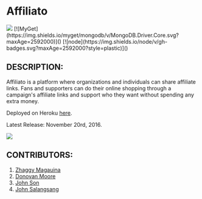 # Affiliato

 <img src="https://camo.githubusercontent.com/1c5c800fbdabc79cfaca8c90dd47022a5b5c7486/68747470733a2f2f696d672e736869656c64732e696f2f62616467652f636f64652532307374796c652d616972626e622d627269676874677265656e2e7376673f7374796c653d666c61742d737175617265" />
 [![MyGet](https://img.shields.io/myget/mongodb/v/MongoDB.Driver.Core.svg?maxAge=2592000)]()
 [![node](https://img.shields.io/node/v/gh-badges.svg?maxAge=2592000?style=plastic)]()

 ## DESCRIPTION:
 Affiliato is a platform where organizations and individuals can share affiliate links. Fans and supporters can do their online shopping through a campaign's affiliate links and support who they want without spending any extra money.

 Deployed on Heroku [here](https://warm-river-73199.herokuapp.com/).

 Latest Release: November 20rd, 2016.

 <img src="http://i.imgur.com/N8YpPxV.jpg" />

 ## CONTRIBUTORS:
   1. [Zhaggy Magauina](https://github.com/Zhaggy)
   2. [Donovan Moore](https://github.com/donbobvanbirt)
   3. [John Son](https://github.com/Nemsae)
   4. [John Salangsang](https://github.com/johnsalay)
